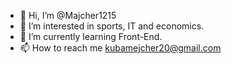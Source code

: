 - 👋 Hi, I’m @Majcher1215
- 👀 I’m interested in sports, IT and economics.
- 🌱 I’m currently learning Front-End.
- 📫 How to reach me kubamejcher20@gmail.com


